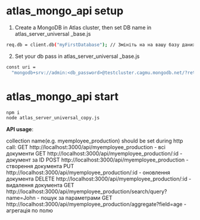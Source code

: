 # atlas_mongo_api setup

1. Create a MongoDB in Atlas cluster, then set DB name in atlas_server_universal \_base.js

```bash
req.db = client.db("myFirstDatabase"); // Змініть на на вашу базу даних
```

2. Set your db pass in atlas_server_universal \_base.js

```bash
const uri =
  "mongodb+srv://admin:<db_password>@testcluster.cagmu.mongodb.net/?retryWrites=true&w=majority&appName=testCluster";
```

# atlas_mongo_api start

```bash
npm i
node atlas_server_universal_copy.js
```

**API usage**:

collection name(e.g. myemployee_production) should be set during http call:
GET http://localhost:3000/api/myemployee_production - всі документи
GET http://localhost:3000/api/myemployee_production/:id - документ за ID
POST http://localhost:3000/api/myemployee_production - створення документа
PUT http://localhost:3000/api/myemployee_production/:id - оновлення документа
DELETE http://localhost:3000/api/myemployee_production/:id - видалення документа
GET http://localhost:3000/api/myemployee_production/search/query?name=John - пошук за параметрами
GET http://localhost:3000/api/myemployee_production/aggregate?field=age - агрегація по полю
